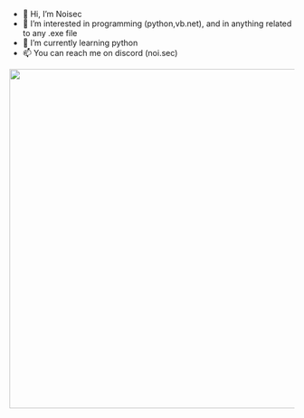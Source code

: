 - 👋 Hi, I’m Noisec
- 👀 I’m interested in programming (python,vb.net), and in anything related to any .exe file 
- 🌱 I’m currently learning python
- 📫 You can reach me on discord (noi.sec)


<p align="center">
  <img style="width:600;length:327" src="https://media.discordapp.net/attachments/1051113640733966407/1063952066025902120/Untitled3.png" />
</p>


































































